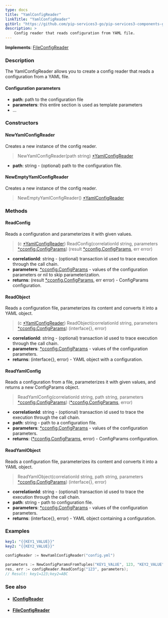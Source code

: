 ```yaml
---
type: docs
title: "YamlConfigReader"
linkTitle: "YamlConfigReader"
gitUrl: "https://github.com/pip-services3-go/pip-services3-components-go"
description: >
    Config reader that reads configuration from YAML file.
---
```


**Implements**: [FileConfigReader](../file_config_reader)

### Description

The YamlConfigReader allows you to create a config reader that reads a configuration from a YAML file.

#### Configuration parameters

- **path**: path to the configuration file
- **parameters**: this entire section is used as template parameters
- ...


### Constructors

#### NewYamlConfigReader
Creates a new instance of the config reader.

> NewYamlConfigReader(path string) [*YamlConfigReader]()

- **path**: string - (optional) path to the configuration file.

#### NewEmptyYamlConfigReader
Creates a new instance of the config reader.

> NewEmptyYamlConfigReader() [*YamlConfigReader]()


### Methods


#### ReadConfig
Reads a configuration and parameterizes it with given values.

> (c [*YamlConfigReader]()) ReadConfig(correlationId string, parameters [*cconfig.ConfigParams](../../../commons/config/config_params)) (result [*cconfig.ConfigParams](../../../commons/config/config_params), err error)

- **correlationId**: string - (optional) transaction id used to trace execution through the call chain.
- **parameters**: [*cconfig.ConfigParams](../../../commons/config/config_params) - values of the configuration parameters or nil to skip parameterization.
- **returns**: (result [*cconfig.ConfigParams](../../../commons/config/config_params), err error) - ConfigParams configuration.


#### ReadObject
Reads a configuration file, parameterizes its content and converts it into a YAML object.

> (c [*YamlConfigReader]()) ReadObject(correlationId string, parameters [*cconfig.ConfigParams](../../../commons/config/config_params)) (interface{}, error)

- **correlationId**: string - (optional) transaction id used to trace execution through the call chain.
- **parameters**: [*cconfig.ConfigParams](../../../commons/config/config_params) - values of the configuration parameters.
- **returns**: (interface{}, error) - YAML object with a configuration.

#### ReadYamlConfig
Reads a configuration from a file, parameterizes it with given values, and returns a new ConfigParams object.

> ReadYamlConfig(correlationId string, path string, parameters [*cconfig.ConfigParams](../../../commons/config/config_params)) ([*cconfig.ConfigParams](../../../commons/config/config_params), error)

- **correlationId**: string - (optional) transaction id used to trace the execution through the call chain.
- **path**: string - path to a configuration file.
- **parameters**: [*cconfig.ConfigParams](../../../commons/config/config_params) - values of the configuration parameters.
- **returns**: ([*cconfig.ConfigParams](../../../commons/config/config_params), error) - ConfigParams configuration.


#### ReadYamlObject
Reads a configuration file, parameterizes its content and converts it into a YAML object.

> ReadYamlObject(correlationId string, path string, parameters [*cconfig.ConfigParams](../../../commons/config/config_params)) (interface{}, error)

- **correlationId**: string - (optional) transaction id used to trace the execution through the call chain.
- **path**: string - path to configuration file.
- **parameters**: [*cconfig.ConfigParams](../../../commons/config/config_params) - values of the configuration parameters.
- **returns**: (interface{}, error) - YAML object containing a configuration.

### Examples

```yaml
key1: "{{KEY1_VALUE}}"
key2: "{{KEY2_VALUE}}"
```
    
        
```go
configReader := NewYamlConfigReader("config.yml")
  
parameters := NewConfigParamsFromTuples("KEY1_VALUE", 123, "KEY2_VALUE", "ABC");
res, err := configReader.ReadConfig("123", parameters);
// Result: key1=123;key2=ABC
```

### See also
- #### [IConfigReader](../iconfig_reader)
- #### [FileConfigReader](../file_config_reader)
